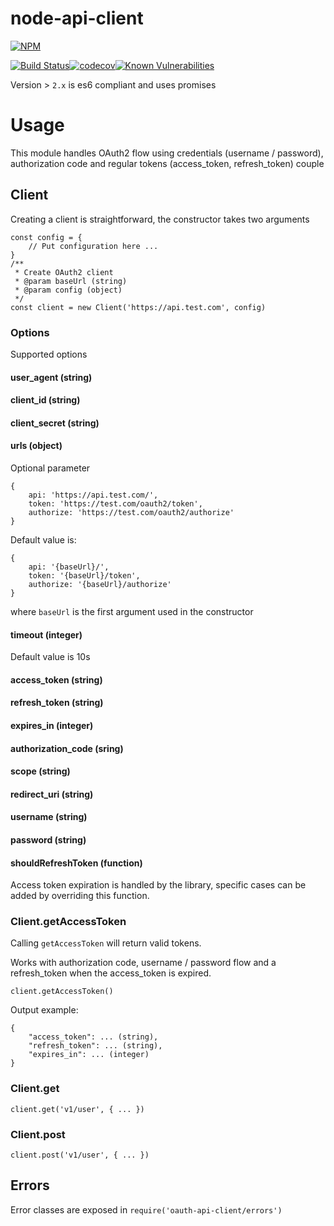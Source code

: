 # node-api-client 
[![NPM](https://nodei.co/npm/oauth-api-client.png?compact=true)](https://nodei.co/npm/oauth-api-client/)

[![Build Status](https://travis-ci.org/enzomacri/api-client.svg?branch=emacri-ft-es6)](https://travis-ci.org/enzomacri/api-client)[![codecov](https://codecov.io/gh/enzomacri/api-client/branch/emacri-ft-es6/graph/badge.svg)](https://codecov.io/gh/enzomacri/api-client)[![Known Vulnerabilities](https://snyk.io/test/github/enzomacri/api-client/badge.svg?targetFile=package.json)](https://snyk.io/test/github/enzomacri/api-client?targetFile=package.json)

Version > `2.x` is es6 compliant and uses promises

# Usage

This module handles OAuth2 flow using credentials (username / password), authorization code and regular tokens (access_token, refresh_token) couple

## Client

Creating a client is straightforward, the constructor takes two arguments

```
const config = {
    // Put configuration here ...
}
/**
 * Create OAuth2 client
 * @param baseUrl (string)
 * @param config (object)
 */
const client = new Client('https://api.test.com', config)
```

### Options
Supported options

#### user_agent (string)

#### client_id (string)

#### client_secret (string)

#### urls (object)

Optional parameter

```
{
    api: 'https://api.test.com/',
    token: 'https://test.com/oauth2/token',
    authorize: 'https://test.com/oauth2/authorize'
}
```

Default value is:

```
{
    api: '{baseUrl}/',
    token: '{baseUrl}/token',
    authorize: '{baseUrl}/authorize'
}
```

where `baseUrl` is the first argument used in the constructor

#### timeout (integer)

Default value is 10s

#### access_token (string)

#### refresh_token (string)

#### expires_in (integer)

#### authorization_code (sring)

#### scope (string)

#### redirect_uri (string)

#### username (string)

#### password (string)

#### shouldRefreshToken (function)

Access token expiration is handled by the library, specific cases can be added by overriding this function.

### Client.getAccessToken

Calling `getAccessToken` will return valid tokens.

Works with authorization code, username / password flow and a refresh_token when the access_token is expired.

```
client.getAccessToken()
```

Output example:

```
{
    "access_token": ... (string),
    "refresh_token": ... (string),
    "expires_in": ... (integer)
}
```

### Client.get

```
client.get('v1/user', { ... })
```

### Client.post

```
client.post('v1/user', { ... })
```

## Errors

Error classes are exposed in `require('oauth-api-client/errors')`
